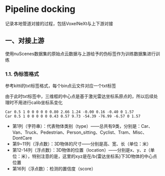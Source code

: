 # Pipeline docking
记录本地管道对接的过程，包括VoxelNeXt与上下游对接

## 一、对接上游
使用nuScenes数据集的原始点云数据与上游给予的伪标签作为训练数据集进行训练

### 1.1. 伪标签格式
参考kitti的txt标签格式，每个bin点云文件对应一个txt标签

由于此时txt标签中，三维框的中心点是基于激光雷达坐标系原点的，所以后续处理时不用进行calib坐标系变化
```
Car 0.5 1 0 0 0 0 0 0.80 2.66 1.24 -0.00 0.16 -0.40 0 1.57
Car 0.5 1 0 0 0 0 0 0.43 0.57 9.73 -54.39 -76.99 -6.57 0 1.57
```
- 第1列（字符串）：代表物体类别（type）——总共有9类，分别是：Car、Van、Truck、Pedestrian、Person_sitting、Cyclist、Tram、Misc、DontCare
- 第9~11列（浮点数）：3D物体的尺寸——分别是高、宽、长（单位：米）
- 第12-14列（浮点数）：3D物体的位置（location）——分别是x、y、z（单位：米），特别注意的是，这里的xyz是在/b{雷达坐标系}下3D物体的中心点位置
- 第16列（浮点数）：检测的置信度（score）

